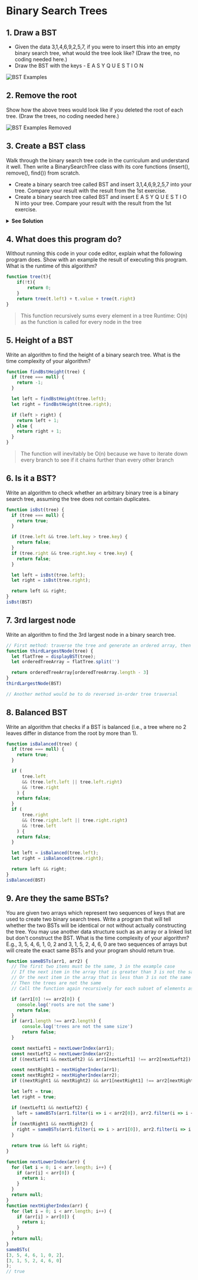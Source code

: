 # Binary Search Trees

## 1. Draw a BST
- Given the data 3,1,4,6,9,2,5,7, if you were to insert this into an empty binary search tree, what would the tree look like? (Draw the tree, no coding needed here.)
- Draw the BST with the keys - E A S Y Q U E S T I O N

![BST Examples](./bst-examples.png)

## 2. Remove the root

Show how the above trees would look like if you deleted the root of each tree. (Draw the trees, no coding needed here.)

![BST Examples Removed](./removed-bst.png)

## 3. Create a BST class
Walk through the binary search tree code in the curriculum and understand it well. Then write a BinarySearchTree class with its core functions (insert(), remove(), find()) from scratch.

- Create a binary search tree called BST and insert 3,1,4,6,9,2,5,7 into your tree. Compare your result with the result from the 1st exercise.
- Create a binary search tree called BST and insert E A S Y Q U E S T I O N into your tree. Compare your result with the result from the 1st exercise.

<details><summary><b>See Solution</b></summary>

```js
class BinarySearchTree {
  constructor(key=null, value=null, parent=null) {
    this.key = key;
    this.value = value;
    this.parent = parent;
    this.left = null;
    this.right = null;
  }

// Because each row in a balanced tree contains 2 times as many nodes as the row before, the width grows exponentially with the number of nodes. This means that conversely, the height must grow logarithmically with the number of nodes. So the average insert case is O(log(n))

  insert(key, value) {
    // console.log('insert is looking at key ' + this.key + '!')
    if (this.key === null) {
      this.key = key;
      this.value = value;
    }

    if (key < this.key) {
      if (this.left === null) {
        this.left = new BinarySearchTree(key, value, this);
      } else {
        return this.left.insert(key, value);
      }
    }

    else if (key > this.key) {
      if (this.right === null) {
        this.right = new BinarySearchTree(key, value, this);
      } else {
        return this.right.insert(key, value);
      }
    }
  }

  find(key) {
    console.log('find is looking at key ' + this.key + '!')
    if (this.key === key) {
      return this.value;
    }

    else if (key < this.key && this.left) {
      return this.left.find(key);
    }

    else if (key > this.key && this.right) {
      return this.right.find(key);
    }

    else {
      throw Error('Key error')
    }
  }

  remove(key, parent=null) {
    // console.log('remove is looking at key ' + this.key + '!')
    if (this.key === key) {

      // In case remove is called on the key of the root node
      if(parent === null) {
        throw Error('You cannot delete the root node of the tree')
      }

      if (this.key < parent.key) {

        // Node has no children
        if (!this.left && !this.right) {
          this._replaceWith(null);
        }

        // Node has one child
        else if (this.left && !this.right) {
          this._replaceWith(this.left);
        }
        else if (!this.left && this.right) {
          this._replaceWith(this.right);
        }

        // Node has two children
        else if (this.left && this.right) {
          // Find the minimum value in the right subtree
            // Make that node the new parent node
            // Remove that node, as it is now a duplicate

          const newParentNode = this.right._findMin();
          this.key = newParentNode.key;
          this.value = newParentNode.value;
          newParentNode.remove(newParentNode.key);
        }
      }
    }

    else if (key < this.key && this.left) {
      return this.left.remove(key, this);
    }

    else if (key > this.key && this.right) {
      return this.right.remove(key, this);
    }

    else {
      throw Error('Key error')
    }
  }

  _replaceWith(node){
    if (this.parent) {
      if (this == this.parent.left) {
        this.parent.left = node;
      }
      else if (this == this.parent.right) {
        this.parent.right = node;
      }

      if (node) {
        node.parent = this.parent;
      }
    }
    else {
      if (node) {
        this.key = node.key;
        this.value = node.value;
        this.left = node.left;
        this.right = node.right;
      }
      else {
        this.key = null;
        this.value = null;
        this.left = null;
        this.right = null;
      }
    }
  }

  _findMin() {
    if (!this.left) {
      return this;
    }
    return this.left._findMin();
  }

}

const BST = new BinarySearchTree;
BST.insert(3);
BST.insert(1);
BST.insert(4);
BST.insert(6);
BST.insert(9);
BST.insert(2);
BST.insert(5);
BST.insert(7);
console.log(BST)

const BST2 = new BinarySearchTree;
BST2.insert('E')
BST2.insert('A')
BST2.insert('S')
BST2.insert('Y')
BST2.insert('Q')
BST2.insert('U')
BST2.insert('E')
BST2.insert('S')
BST2.insert('T')
BST2.insert('I')
BST2.insert('O')
BST2.insert('N')
console.log(BST2)
```

</details>

## 4. What does this program do?
Without running this code in your code editor, explain what the following program does. Show with an example the result of executing this program. What is the runtime of this algorithm?

```js
function tree(t){
    if(!t){
        return 0;
    }
    return tree(t.left) + t.value + tree(t.right)
}
```

> This function recursively sums every element in a tree
> Runtime: O(n) as the function is called for every node in the tree

## 5. Height of a BST
Write an algorithm to find the height of a binary search tree. What is the time complexity of your algorithm?

```js
function findBstHeight(tree) {
  if (tree === null) {
    return -1;
  }

  let left = findBstHeight(tree.left);
  let right = findBstHeight(tree.right);

  if (left > right) {
    return left + 1;
  } else {
    return right + 1;
  }
}
```
> The function will inevitably be O(n) because we have to iterate down every branch to see if it chains further than every other branch

## 6. Is it a BST?
Write an algorithm to check whether an arbitrary binary tree is a binary search tree, assuming the tree does not contain duplicates.

```js
function isBst(tree) {
  if (tree === null) {
    return true;
  }

  if (tree.left && tree.left.key > tree.key) {
    return false;
  }
  if (tree.right && tree.right.key < tree.key) {
    return false;
  }

  let left = isBst(tree.left);
  let right = isBst(tree.right);

  return left && right;
}
isBst(BST)
```

## 7. 3rd largest node
Write an algorithm to find the 3rd largest node in a binary search tree.

```js
// First method: traverse the tree and generate an ordered array, then look up by index
function thirdLargestNode(tree) {
  let flatTree = displayBST(tree);
  let orderedTreeArray = flatTree.split('')

  return orderedTreeArray[orderedTreeArray.length - 3]
}
thirdLargestNode(BST)

// Another method would be to do reversed in-order tree traversal
```

## 8. Balanced BST
Write an algorithm that checks if a BST is balanced (i.e., a tree where no 2 leaves differ in distance from the root by more than 1).

```js
function isBalanced(tree) {
  if (tree === null) {
    return true;
  }

  if (
      tree.left 
      && (tree.left.left || tree.left.right) 
      && !tree.right
    ) {
    return false;
  }
  if (
      tree.right 
      && (tree.right.left || tree.right.right) 
      && !tree.left
    ) {
    return false;
  }

  let left = isBalanced(tree.left);
  let right = isBalanced(tree.right);

  return left && right;
}
isBalanced(BST)
```

## 9. Are they the same BSTs?
You are given two arrays which represent two sequences of keys that are used to create two binary search trees. Write a program that will tell whether the two BSTs will be identical or not without actually constructing the tree. You may use another data structure such as an array or a linked list but don't construct the BST. What is the time complexity of your algorithm? E.g., 3, 5, 4, 6, 1, 0, 2 and 3, 1, 5, 2, 4, 6, 0 are two sequences of arrays but will create the exact same BSTs and your program should return true.

```js
function sameBSTs(arr1, arr2) {
  // The first two items must be the same, 3 in the example case
  // If the next item in the array that is greater than 3 is not the same in each dataset
  // Or the next item in the array that is less than 3 is not the same in each dataset
  // Then the trees are not the same
  // Call the function again recursively for each subset of elements as the tree branches

  if (arr1[0] !== arr2[0]) {
    console.log('roots are not the same')
    return false;
  }
  if (arr1.length !== arr2.length) {
      console.log('trees are not the same size')
      return false;
  }

  const nextLeft1 = nextLowerIndex(arr1);
  const nextLeft2 = nextLowerIndex(arr2);
  if ((nextLeft1 && nextLeft2) && arr1[nextLeft1] !== arr2[nextLeft2]) {return false}

  const nextRight1 = nextHigherIndex(arr1);
  const nextRight2 = nextHigherIndex(arr2);
  if ((nextRight1 && nextRight2) && arr1[nextRight1] !== arr2[nextRight2]) {return false}

  let left = true;
  let right = true;

  if (nextLeft1 && nextLeft2) {
    left = sameBSTs(arr1.filter(i => i < arr2[0]), arr2.filter(i => i < arr2[0]));
  }
  if (nextRight1 && nextRight2) {
    right = sameBSTs(arr1.filter(i => i > arr1[0]), arr2.filter(i => i > arr2[0]));
  }

  return true && left && right;
}

function nextLowerIndex(arr) {
  for (let i = 0; i < arr.length; i++) {
    if (arr[i] < arr[0]) {
      return i;
    }
  }
  return null;
}
function nextHigherIndex(arr) {
  for (let i = 0; i < arr.length; i++) {
    if (arr[i] > arr[0]) {
      return i;
    }
  }
  return null;
}
sameBSTs(
[3, 5, 4, 6, 1, 0, 2],
[3, 1, 5, 2, 4, 6, 0]
);
// true
```